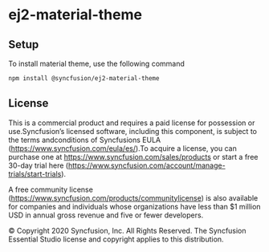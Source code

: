 # ej2-material-theme

## Setup
To install material theme, use the following command

```sh 
npm install @syncfusion/ej2-material-theme
```
## License
This is a commercial product and requires a paid license for possession or use.Syncfusion’s licensed software, including this component, is subject to the terms andconditions of Syncfusions EULA (https://www.syncfusion.com/eula/es/).To acquire a license, you can purchase one at https://www.syncfusion.com/sales/products or start a free 30-day trial here (https://www.syncfusion.com/account/manage-trials/start-trials).

A free community license (https://www.syncfusion.com/products/communitylicense) is also available for companies and individuals whose organizations have less than $1 million USD in annual gross revenue and five or fewer developers.

   © Copyright 2020 Syncfusion, Inc. All Rights Reserved. 
    The Syncfusion Essential Studio license and copyright applies to this distribution.